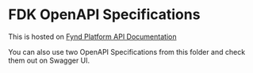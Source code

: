 # FDK OpenAPI Specifications

This is hosted on [Fynd Platform API Documentation](https://documentation.jmpx2.de/en/api-doc)

You can also use two OpenAPI Specifications from this folder and check them out on Swagger UI.

